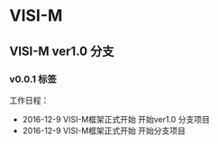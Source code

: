 # VISI-M 

## VISI-M ver1.0 分支
                                         
### v0.0.1 标签

工作日程：

* 2016-12-9 VISI-M框架正式开始  开始ver1.0 分支项目
* 2016-12-9 VISI-M框架正式开始 开始分支项目
